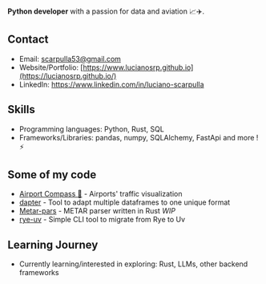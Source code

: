 
**Python developer** with a passion for data and aviation 📈✈️.

## Contact

* Email: scarpulla53@gmail.com
* Website/Portfolio: [https://www.lucianosrp.github.io](https://lucianosrp.github.io/)
* LinkedIn: https://www.linkedin.com/in/luciano-scarpulla

## Skills

* Programming languages: Python, Rust, SQL
* Frameworks/Libraries: pandas, numpy, SQLAlchemy, FastApi and more ! ⚡

## Some of my code
- [Airport Compass 🧭](https://github.com/lucianosrp/airport-compass) - Airports' traffic visualization
- [dapter](https://github.com/lucianosrp/dapter) - Tool to adapt multiple dataframes to one unique format
- [Metar-pars](https://github.com/lucianosrp/metar-pars) - METAR parser written in Rust *WIP*
- [rye-uv](https://github.com/lucianosrp/rye-uv) - Simple CLI tool to migrate from Rye to Uv

## Learning Journey

* Currently learning/interested in exploring: Rust, LLMs, other backend frameworks
